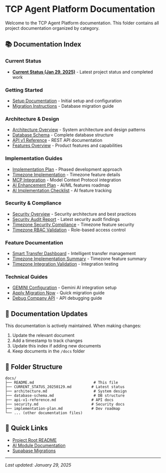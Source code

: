 # TCP Agent Platform Documentation

Welcome to the TCP Agent Platform documentation. This folder contains all project documentation organized by category.

## 📚 Documentation Index

### Current Status
- [**Current Status (Jan 29, 2025)**](./CURRENT_STATUS_20250129.md) - Latest project status and completed work

### Getting Started
- [Setup Documentation](./SETUP_DOCUMENTATION.md) - Initial setup and configuration
- [Migration Instructions](./MIGRATION_INSTRUCTIONS.md) - Database migration guide

### Architecture & Design
- [Architecture Overview](./architecture.md) - System architecture and design patterns
- [Database Schema](./database-schema.md) - Complete database structure
- [API v1 Reference](./api-v1-reference.md) - REST API documentation
- [Features Overview](./features-overview.md) - Product features and capabilities

### Implementation Guides
- [Implementation Plan](./implementation-plan.md) - Phased development approach
- [Timezone Implementation](./timezone-implementation.md) - Timezone feature details
- [MCP Integration](./mcp-integration.md) - Model Context Protocol integration
- [AI Enhancement Plan](./ai-enhancement-plan.md) - AI/ML features roadmap
- [AI Implementation Checklist](./ai-implementation-checklist.md) - AI feature tracking

### Security & Compliance
- [Security Overview](./security.md) - Security architecture and best practices
- [Security Audit Report](./SECURITY_AUDIT_REPORT.md) - Latest security audit findings
- [Timezone Security Compliance](./TIMEZONE_SECURITY_COMPLIANCE.md) - Timezone feature security
- [Timezone RBAC Validation](./TIMEZONE_RBAC_VALIDATION.md) - Role-based access control

### Feature Documentation
- [Smart Transfer Dashboard](./SMART_TRANSFER_DASHBOARD.md) - Intelligent transfer management
- [Timezone Implementation Summary](./TIMEZONE_IMPLEMENTATION_SUMMARY.md) - Timezone feature summary
- [Timezone Integration Validation](./TIMEZONE_INTEGRATION_VALIDATION.md) - Integration testing

### Technical Guides
- [GEMINI Configuration](./GEMINI.md) - Gemini AI integration setup
- [Apply Migration Now](./apply-migration-now.md) - Quick migration guide
- [Debug Company API](./debug-company-api.md) - API debugging guide

## 🔄 Documentation Updates

This documentation is actively maintained. When making changes:

1. Update the relevant document
2. Add a timestamp to track changes
3. Update this index if adding new documents
4. Keep documents in the `/docs` folder

## 📁 Folder Structure

```
docs/
├── README.md                           # This file
├── CURRENT_STATUS_20250129.md         # Latest status
├── architecture.md                     # System design
├── database-schema.md                  # DB structure
├── api-v1-reference.md                # API docs
├── security.md                        # Security docs
├── implementation-plan.md             # Dev roadmap
└── ... (other documentation files)
```

## 🚀 Quick Links

- [Project Root README](../README.md)
- [AI Module Documentation](../ai/README.md)
- [Supabase Migrations](../supabase/migrations/)

---
*Last updated: January 29, 2025*